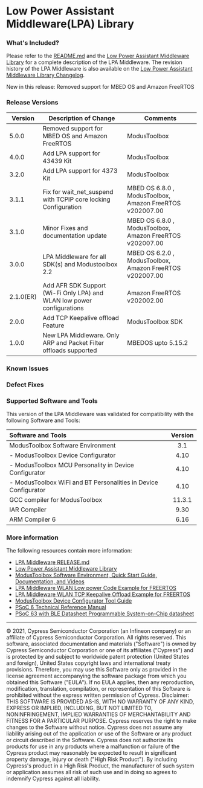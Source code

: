 # Low Power Assistant Middleware(LPA) Library

### What's Included?

Please refer to the [README.md](./README.md) and the [Low Power Assistant Middleware Library](https://infineon.github.io/lpa/lpa_api_reference_manual/html/index.html) for a complete description of the LPA Middleware.
The revision history of the LPA Middleware is also available on the [Low Power Assistant Middleware Library Changelog](https://infineon.github.io/lpa/lpa_api_reference_manual/html/index.html#group_lpa_changelog).

New in this release:
Removed support for MBED OS and Amazon FreeRTOS


### Release Versions

|  Version         | Description of Change                                                  | Comments                                                 |
| ---------------- | ---------------------------------------------------------------------- | -------------------------------------------------------------- |
| 5.0.0            | Removed support for MBED OS and Amazon FreeRTOS                        | ModusToolbox                                               |
| 4.0.0            | Add LPA support for 43439 Kit                                          | ModusToolbox                                               |
| 3.2.0            | Add LPA support for 4373 Kit                                           | ModusToolbox                                               |
| 3.1.1            | Fix for wait_net_suspend with TCPIP core locking Configuration         | MBED OS 6.8.0 , ModusToolbox, Amazon FreeRTOS v202007.00  |
| 3.1.0            | Minor Fixes and documentation update                                   | MBED OS 6.8.0 , ModusToolbox, Amazon FreeRTOS v202007.00  |
| 3.0.0            | LPA Middleware for all SDK(s) and Modustoolbox 2.2                     | MBED OS 6.2.0 , ModusToolbox, Amazon FreeRTOS v202007.00  |
| 2.1.0(ER)        | Add AFR SDK Support (Wi-Fi Only LPA) and WLAN low power configurations | Amazon FreeRTOS v202002.00                                     |
| 2.0.0            | Add TCP Keepalive offload Feature                                      | ModusToolbox SDK                                          |
| 1.0.0            | New LPA Middleware. Only ARP and Packet Filter offloads supported      | MBEDOS upto 5.15.2                                             |

### Known Issues

### Defect Fixes

### Supported Software and Tools
This version of the LPA Middleware was validated for compatibility with the following Software and Tools:

| Software and Tools                                                        | Version   |
| :---                                                                      | :------:  |
| ModusToolbox Software Environment                                         |   3.1     |
| - ModusToolbox Device Configurator                                        |   4.10    |
| - ModusToolbox MCU Personality in Device Configurator                     |   4.10    |
| - ModusToolbox WiFi and BT Personalities in Device Configurator           |   4.10    |
| GCC compiler for ModusToolbox                                             |   11.3.1  |
| IAR Compiler                                                              |   9.30    |
| ARM Compiler 6                                                            |   6.16    |

### More information
The following resources contain more information:
* [LPA Middleware RELEASE.md](./RELEASE.md)
* [Low Power Assistant Middleware Library](https://infineon.github.io/lpa/lpa_api_reference_manual/html/index.html)
* [ModusToolbox Software Environment, Quick Start Guide, Documentation, and Videos](https://www.infineon.com/cms/en/design-support/tools/sdk/modustoolbox-software/)
* [LPA Middleware WLAN Low power Code Example for FREERTOS](https://github.com/Infineon/mtb-example-anycloud-wlan-lowpower)
* [LPA Middleware WLAN TCP Keepalive Offload Example for FREERTOS](https://github.com/Infineon/mtb-example-anycloud-offload-tcp-keepalive)
* [ModusToolbox Device Configurator Tool Guide](https://www.infineon.com/dgdl/Infineon-ModusToolbox_Device_Configurator_4.0_User_Guide-UserManual-v01_00-EN.pdf?fileId=8ac78c8c8386267f0183a960bd41598f&utm_source=cypress&utm_medium=referral&utm_campaign=202110_globe_en_all_integration-files&redirId=180683&redirId=VL144)
* [PSoC 6 Technical Reference Manual](https://www.infineon.com/dgdl/Infineon-PSoC_6_MCU_PSoC_63_with_BLE_Architecture_Technical_Reference_Manual-AdditionalTechnicalInformation-v11_00-EN.pdf?fileId=8ac78c8c7d0d8da4017d0f946fea01ca&utm_source=cypress&utm_medium=referral&utm_campaign=202110_globe_en_all_integration-technical_reference_manual&redirId=TRM148)
* [PSoC 63 with BLE Datasheet Programmable System-on-Chip datasheet](https://www.infineon.com/dgdl/Infineon-PSoC_6_MCU_PSoC_63_with_BLE_Datasheet_Programmable_System-on-Chip_(PSoC)-DataSheet-v16_00-EN.pdf?fileId=8ac78c8c7d0d8da4017d0ee4efe46c37&utm_source=cypress&utm_medium=referral&utm_campaign=202110_globe_en_all_integration-datasheet&redirId=VL4079)
  
---

© 2021, Cypress Semiconductor Corporation (an Infineon company) or an affiliate of Cypress Semiconductor Corporation.  All rights reserved.
This software, associated documentation and materials ("Software") is owned by Cypress Semiconductor Corporation or one of its affiliates ("Cypress") and is protected by and subject to worldwide patent protection (United States and foreign), United States copyright laws and international treaty provisions. Therefore, you may use this Software only as provided in the license agreement accompanying the software package from which you obtained this Software ("EULA"). If no EULA applies, then any reproduction, modification, translation, compilation, or representation of this Software is prohibited without the express written permission of Cypress.
Disclaimer: THIS SOFTWARE IS PROVIDED AS-IS, WITH NO WARRANTY OF ANY KIND, EXPRESS OR IMPLIED, INCLUDING, BUT NOT LIMITED TO, NONINFRINGEMENT, IMPLIED WARRANTIES OF MERCHANTABILITY AND FITNESS FOR A PARTICULAR PURPOSE. Cypress reserves the right to make changes to the Software without notice. Cypress does not assume any liability arising out of the application or use of the Software or any product or circuit described in the Software. Cypress does not authorize its products for use in any products where a malfunction or failure of the Cypress product may reasonably be expected to result in significant property damage, injury or death ("High Risk Product"). By including Cypress's product in a High Risk Product, the manufacturer of such system or application assumes all risk of such use and in doing so agrees to indemnify Cypress against all liability.
